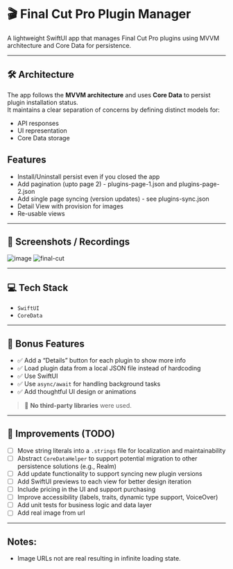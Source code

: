 # 🎬 Final Cut Pro Plugin Manager

A lightweight SwiftUI app that manages Final Cut Pro plugins using MVVM architecture and Core Data for persistence.

---

## 🛠️ Architecture

The app follows the **MVVM architecture** and uses **Core Data** to persist plugin installation status.  
It maintains a clear separation of concerns by defining distinct models for:

- API responses  
- UI representation  
- Core Data storage

## Features
 - Install/Uninstall persist even if you closed the app
 - Add pagination (upto page 2) - plugins-page-1.json and plugins-page-2.json
 - Add single page syncing (version updates) - see plugins-sync.json
 - Detail View with provision for images
 - Re-usable views

---

## 📸 Screenshots / Recordings

![image](https://github.com/user-attachments/assets/04e4ed92-b3e6-47c6-989f-bf6c074ebfe6)
![final-cut](https://github.com/user-attachments/assets/3c83a392-31ed-4352-b998-ad3496b9990b)

---

## 💻 Tech Stack

- `SwiftUI`  
- `CoreData`

---

## 🎁 Bonus Features

- ✅ Add a “Details” button for each plugin to show more info  
- ✅ Load plugin data from a local JSON file instead of hardcoding  
- ✅ Use SwiftUI  
- ✅ Use `async/await` for handling background tasks  
- ✅ Add thoughtful UI design or animations

> 🛑 **No third-party libraries** were used.

---

## 🚀 Improvements (TODO)

- [ ] Move string literals into a `.strings` file for localization and maintainability  
- [ ] Abstract `CoreDataHelper` to support potential migration to other persistence solutions (e.g., Realm)  
- [ ] Add update functionality to support syncing new plugin versions  
- [ ] Add SwiftUI previews to each view for better design iteration  
- [ ] Include pricing in the UI and support purchasing  
- [ ] Improve accessibility (labels, traits, dynamic type support, VoiceOver)  
- [ ] Add unit tests for business logic and data layer
- [ ] Add real image from url
---

## Notes:
- Image URLs not are real resulting in infinite loading state.


